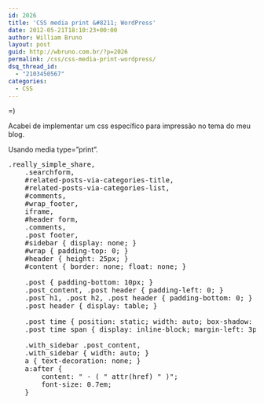 ```yaml
---
id: 2026
title: 'CSS media print &#8211; WordPress'
date: 2012-05-21T18:10:23+00:00
author: William Bruno
layout: post
guid: http://wbruno.com.br/?p=2026
permalink: /css/css-media-print-wordpress/
dsq_thread_id:
  - "2103450567"
categories:
  - CSS
---
```

=)

Acabei de implementar um css específico para impressão no tema do meu blog.
  
Usando media type=&#8221;print&#8221;. 

<pre name="code" class="css">.really_simple_share,
	.searchform,
	#related-posts-via-categories-title,
	#related-posts-via-categories-list,
	#comments,
	#wrap_footer,
	iframe,
	#header form,
	.comments,
	.post footer,
	#sidebar { display: none; }
	#wrap { padding-top: 0; }
	#header { height: 25px; }
	#content { border: none; float: none; }

	.post { padding-bottom: 10px; }
	.post_content, .post header { padding-left: 0; }
	.post h1, .post h2, .post header { padding-bottom: 0; }
	.post header { display: table; }

	.post time { position: static; width: auto; box-shadow: none; font-size: 14px; text-align: left; clear: both; height: auto; }
	.post time span { display: inline-block; margin-left: 3px; background: none; box-shadow: none; }

	.with_sidebar .post_content,
	.with_sidebar { width: auto; }
	a { text-decoration: none; }
	a:after {
		content: " - ( " attr(href) " )";
		font-size: 0.7em;
	}</pre>
